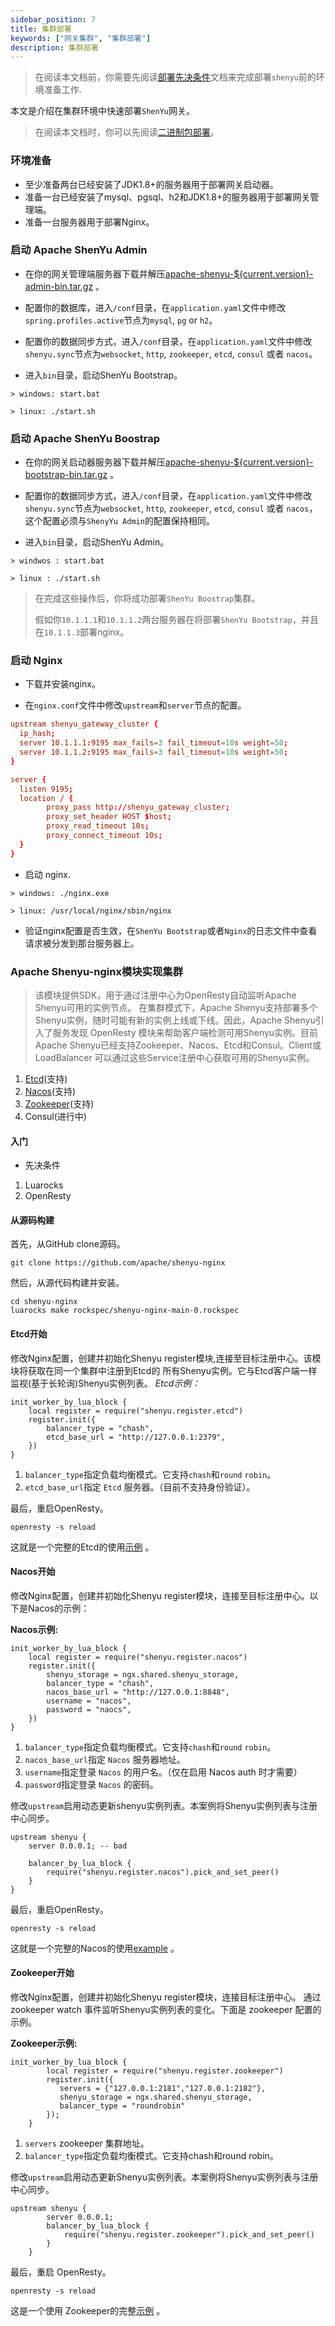 ```yaml
---
sidebar_position: 7
title: 集群部署
keywords: ["网关集群", "集群部署"]
description: 集群部署
---
```


> 在阅读本文档前，你需要先阅读[部署先决条件](./deployment-before.md)文档来完成部署`shenyu`前的环境准备工作.

本文是介绍在集群环境中快速部署`ShenYu`网关。

> 在阅读本文档时，你可以先阅读[二进制包部署](./deployment-package.md)。

### 环境准备

* 至少准备两台已经安装了JDK1.8+的服务器用于部署网关启动器。
* 准备一台已经安装了mysql、pgsql、h2和JDK1.8+的服务器用于部署网关管理端。
* 准备一台服务器用于部署Nginx。

### 启动 Apache ShenYu Admin

* 在你的网关管理端服务器下载并解压[apache-shenyu-${current.version}-admin-bin.tar.gz](https://archive.apache.org/dist/incubator/shenyu/2.5.0/apache-shenyu-2.5.0-admin-bin.tar.gz) 。

* 配置你的数据库，进入`/conf`目录，在`application.yaml`文件中修改`spring.profiles.active`节点为`mysql`, `pg` or `h2`。

* 配置你的数据同步方式，进入`/conf`目录，在`application.yaml`文件中修改`shenyu.sync`节点为`websocket`, `http`, `zookeeper`, `etcd`, `consul` 或者 `nacos`。

* 进入`bin`目录，启动ShenYu Bootstrap。

```
> windows: start.bat 

> linux: ./start.sh 
```

### 启动 Apache ShenYu Boostrap

* 在你的网关启动器服务器下载并解压[apache-shenyu-${current.version}-bootstrap-bin.tar.gz](https://archive.apache.org/dist/incubator/shenyu/2.5.0/apache-shenyu-2.5.0-bootstrap-bin.tar.gz) 。

* 配置你的数据同步方式，进入`/conf`目录，在`application.yaml`文件中修改`shenyu.sync`节点为`websocket`, `http`, `zookeeper`, `etcd`, `consul` 或者 `nacos`，这个配置必须与`ShenyYu Admin`的配置保持相同。

* 进入`bin`目录，启动ShenYu Admin。

```
> windwos : start.bat 

> linux : ./start.sh 
```

> 在完成这些操作后，你将成功部署`ShenYu Boostrap`集群。
>
> 假如你`10.1.1.1`和`10.1.1.2`两台服务器在将部署`ShenYu Bootstrap`，并且在`10.1.1.3`部署nginx。

### 启动 Nginx

* 下载并安装nginx。

* 在`nginx.conf`文件中修改`upstream`和`server`节点的配置。

```conf
upstream shenyu_gateway_cluster {
  ip_hash;
  server 10.1.1.1:9195 max_fails=3 fail_timeout=10s weight=50;
  server 10.1.1.2:9195 max_fails=3 fail_timeout=10s weight=50;
}

server {
  listen 9195;
  location / {
		proxy_pass http://shenyu_gateway_cluster;
		proxy_set_header HOST $host;
		proxy_read_timeout 10s;
		proxy_connect_timeout 10s;
  }
}
```

* 启动 nginx.

```
> windows: ./nginx.exe

> linux: /usr/local/nginx/sbin/nginx 
```

* 验证nginx配置是否生效，在`ShenYu Bootstrap`或者`Nginx`的日志文件中查看请求被分发到那台服务器上。

### Apache Shenyu-nginx模块实现集群
> 该模块提供SDK，用于通过注册中心为OpenResty自动监听Apache Shenyu可用的实例节点。
>在集群模式下，Apache Shenyu支持部署多个Shenyu实例，随时可能有新的实例上线或下线。因此，Apache Shenyu引入了服务发现
> OpenResty 模块来帮助客户端检测可用Shenyu实例。目前Apache Shenyu已经支持Zookeeper、Nacos、Etcd和Consul。Client或LoadBalancer
> 可以通过这些Service注册中心获取可用的Shenyu实例。
1. [Etcd](#Etcd开始)(支持)
2. [Nacos](#Nacos开始)(支持)
3. [Zookeeper](#Zookeeper开始)(支持)
4. Consul(进行中)
#### 入门
* 先决条件
1. Luarocks
2. OpenResty
#### 从源码构建
首先，从GitHub clone源码。

```
git clone https://github.com/apache/shenyu-nginx
```

然后，从源代码构建并安装。

```
cd shenyu-nginx
luarocks make rockspec/shenyu-nginx-main-0.rockspec
```

#### Etcd开始
修改Nginx配置，创建并初始化Shenyu register模块,连接至目标注册中心。该模块将获取在同一个集群中注册到Etcd的
所有Shenyu实例。它与Etcd客户端一样监视(基于长轮询)Shenyu实例列表。
*Etcd示例：*

```
init_worker_by_lua_block {
    local register = require("shenyu.register.etcd")
    register.init({
        balancer_type = "chash",
        etcd_base_url = "http://127.0.0.1:2379",
    })
}
```

1. `balancer_type`指定负载均衡模式。它支持`chash`和`round` `robin`。
2. `etcd_base_url`指定 `Etcd` 服务器。（目前不支持身份验证）。

最后，重启OpenResty。

```
openresty -s reload
```

这就是一个完整的Etcd的使用[示例](https://github.com/apache/shenyu-nginx/blob/main/example/etcd/nginx.conf) 。
#### Nacos开始
修改Nginx配置，创建并初始化Shenyu register模块，连接至目标注册中心。以下是Nacos的示例：

**Nacos示例:**

```
init_worker_by_lua_block {
    local register = require("shenyu.register.nacos")
    register.init({
        shenyu_storage = ngx.shared.shenyu_storage,
        balancer_type = "chash",
        nacos_base_url = "http://127.0.0.1:8848",
        username = "nacos",
        password = "naocs",
    })
}
```

1. `balancer_type`指定负载均衡模式。它支持`chash`和`round` `robin`。
2. `nacos_base_url`指定 `Nacos` 服务器地址。
3. `username`指定登录 `Nacos` 的用户名。（仅在启用 Nacos auth 时才需要）
4. `password`指定登录 `Nacos` 的密码。

修改`upstream`启用动态更新shenyu实例列表。本案例将Shenyu实例列表与注册中心同步。

```
upstream shenyu {
    server 0.0.0.1; -- bad 
    
    balancer_by_lua_block {
        require("shenyu.register.nacos").pick_and_set_peer()
    }
}
```

最后，重启OpenResty。

```
openresty -s reload
```
这就是一个完整的Nacos的使用[example](https://github.com/apache/shenyu-nginx/blob/main/example/nacos/nginx.conf) 。
#### Zookeeper开始
修改Nginx配置，创建并初始化Shenyu register模块，连接目标注册中心。
通过 zookeeper watch 事件监听Shenyu实例列表的变化。下面是 zookeeper 配置的示例。

**Zookeeper示例:**

```
init_worker_by_lua_block {
        local register = require("shenyu.register.zookeeper")
        register.init({
           servers = {"127.0.0.1:2181","127.0.0.1:2182"},
           shenyu_storage = ngx.shared.shenyu_storage,
           balancer_type = "roundrobin"
        });
    }
```
1. `servers` zookeeper 集群地址。
2. `balancer_type`指定负载均衡模式。它支持chash和round robin。

修改`upstream`启用动态更新Shenyu实例列表。本案例将Shenyu实例列表与注册中心同步。

```
upstream shenyu {
        server 0.0.0.1;
        balancer_by_lua_block {
            require("shenyu.register.zookeeper").pick_and_set_peer()
        }
    }
```
最后，重启 OpenResty。

```
openresty -s reload
```
这是一个使用 Zookeeper的完整[示例](https://github.com/apache/incubator-shenyu-nginx/blob/main/example/zookeeper/nginx.conf) 。
